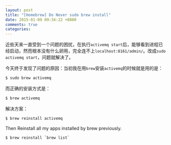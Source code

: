 ```yaml
---
layout: post
title: "[Homebrew] Do Never sudo brew install"
date: 2015-01-09 09:34:22 +0800
comments: true
categories: 
---
```

近些天来一直受到一个问题的困扰，在执行`activemq start`后，能够看到进程已经启动，然而根本没有什么卵用，完全连不上`localhost:8161/admin/`。改成`sudo activemq start`，问题就解决了。

今天终于发现了问题的原因：当初我在用`brew`安装`activemq`的时候就是用的是：
```bash
$ sudo brew activemq
```
而正确的安装方式是：
```bash
$ brew activemq
```
解决方案：
```bash
$ brew reinstall activemq
```
Then Reinstall all my apps installed by brew previously.
```bash
$ brew reinstall `brew list`
```